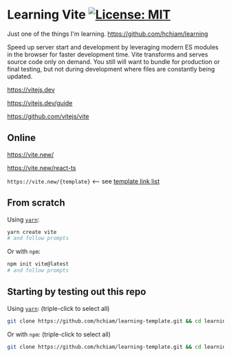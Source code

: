 # Learning Vite [![License: MIT](https://img.shields.io/badge/License-MIT-yellow.svg?style=for-the-badge)](https://github.com/hchiam/learning-template/blob/main/LICENSE)

Just one of the things I'm learning. <https://github.com/hchiam/learning>

Speed up server start and development by leveraging modern ES modules in the browser for faster development time. Vite transforms and serves source code only on demand. You still will want to bundle for production or final testing, but not during development where files are constantly being updated.

https://vitejs.dev

https://vitejs.dev/guide

https://github.com/vitejs/vite

## Online

https://vite.new/

https://vite.new/react-ts

`https://vite.new/{template}` <-- see [template link list](https://vitejs.dev/guide/#trying-vite-online)

## From scratch

Using [`yarn`](https://github.com/hchiam/learning-yarn):

```bash
yarn create vite
# and follow prompts
```

Or with `npm`:

```bash
npm init vite@latest
# and follow prompts
```

## Starting by testing out this repo <!-- Replace "template"s and "# and then ..."s in this section -->

Using [`yarn`](https://github.com/hchiam/learning-yarn): (triple-click to select all)

```bash
git clone https://github.com/hchiam/learning-template.git && cd learning-template && yarn; # and then ...
```

Or with `npm`: (triple-click to select all)

```bash
git clone https://github.com/hchiam/learning-template.git && cd learning-template && npm install; # and then ...
```
